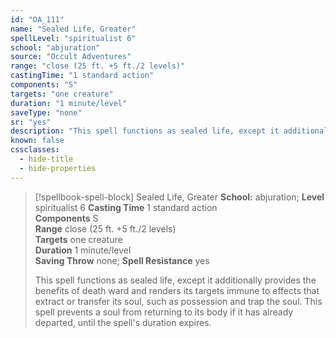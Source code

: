 ```yaml
---
id: "OA_111"
name: "Sealed Life, Greater"
spellLevel: "spiritualist 6"
school: "abjuration"
source: "Occult Adventures"
range: "close (25 ft. +5 ft./2 levels)"
castingTime: "1 standard action"
components: "S"
targets: "one creature"
duration: "1 minute/level"
saveType: "none"
sr: "yes"
description: "This spell functions as sealed life, except it additionally provides the benefits of death ward and renders its targets immune to effects that extract or transfer its soul, such as possession and trap the soul. This spell prevents a soul from returning to its body if it has already departed, until the spell's duration expires."
known: false
cssclasses:
  - hide-title
  - hide-properties
---
```


> [!spellbook-spell-block] Sealed Life, Greater
> **School:** abjuration; **Level** spiritualist 6
> **Casting Time** 1 standard action  
> **Components** S  
> **Range** close (25 ft. +5 ft./2 levels)  
> **Targets** one creature  
> **Duration** 1 minute/level  
> **Saving Throw** none; **Spell Resistance** yes
> 
> This spell functions as sealed life, except it additionally provides the benefits of death ward and renders its targets immune to effects that extract or transfer its soul, such as possession and trap the soul. This spell prevents a soul from returning to its body if it has already departed, until the spell's duration expires.